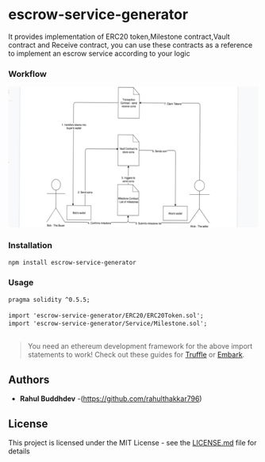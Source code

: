 # escrow-service-generator
It provides implementation of ERC20 token,Milestone contract,Vault contract and Receive contract, you can use these contracts as a reference to implement an escrow service according to your logic


### Workflow

<div align="center">
      <img src="workflow.png"</img> 
</div>


### Installation
```
npm install escrow-service-generator
```

### Usage

```
pragma solidity ^0.5.5;

import 'escrow-service-generator/ERC20/ERC20Token.sol';
import 'escrow-service-generator/Service/Milestone.sol';


```


> You need an ethereum development framework for the above import statements to work! Check out these guides for [Truffle](https://truffleframework.com/docs/truffle/quickstart) or [Embark](https://embark.status.im/docs/quick_start.html).



## Authors

* **Rahul Buddhdev** -(https://github.com/rahulthakkar796)



## License

This project is licensed under the MIT License - see the [LICENSE.md](LICENSE) file for details

